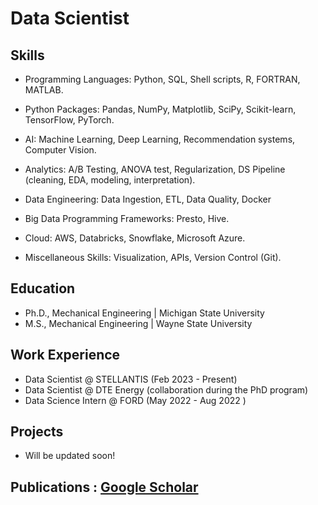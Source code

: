 # Data Scientist


## Skills

* Programming Languages: Python, SQL, Shell scripts, R, FORTRAN, MATLAB.

* Python Packages: Pandas, NumPy, Matplotlib, SciPy, Scikit-learn, TensorFlow, PyTorch.

* AI: Machine Learning, Deep Learning, Recommendation systems, Computer Vision.

* Analytics: A/B Testing, ANOVA test, Regularization, DS Pipeline (cleaning, EDA, modeling, interpretation).

* Data Engineering: Data Ingestion, ETL, Data Quality, Docker

* Big Data Programming Frameworks: Presto, Hive.

* Cloud: AWS, Databricks, Snowflake, Microsoft Azure.

* Miscellaneous Skills: Visualization, APIs, Version Control (Git).





## Education
- Ph.D., Mechanical Engineering | Michigan State University 						       		
- M.S., Mechanical Engineering | Wayne State University  		


## Work Experience
- Data Scientist @ STELLANTIS (Feb 2023 - Present)
- Data Scientist @ DTE Energy (collaboration during the PhD program)
- Data Science  Intern @ FORD (May 2022 - Aug 2022 )

## Projects
* Will be updated soon!


## Publications : [Google Scholar](https://scholar.google.com/citations?user=P5jH2xAAAAAJ&hl=en)



